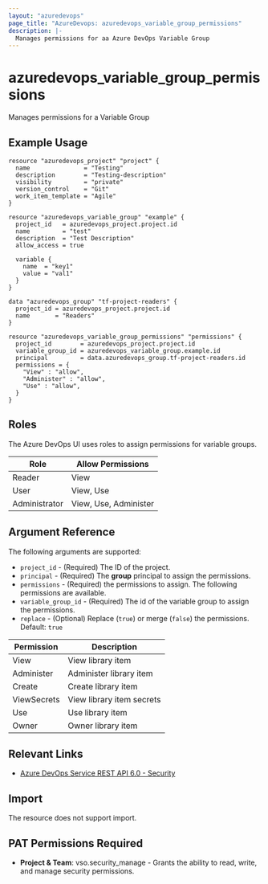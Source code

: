 ```yaml
---
layout: "azuredevops"
page_title: "AzureDevops: azuredevops_variable_group_permissions"
description: |-
  Manages permissions for aa Azure DevOps Variable Group
---
```


# azuredevops_variable_group_permissions

Manages permissions for a Variable Group


## Example Usage

```hcl
resource "azuredevops_project" "project" {
  name               = "Testing"
  description        = "Testing-description"
  visibility         = "private"
  version_control    = "Git"
  work_item_template = "Agile"
}

resource "azuredevops_variable_group" "example" {
  project_id   = azuredevops_project.project.id
  name         = "test"
  description  = "Test Description"
  allow_access = true

  variable {
    name  = "key1"
    value = "val1"
  }
}

data "azuredevops_group" "tf-project-readers" {
  project_id = azuredevops_project.project.id
  name       = "Readers"
}

resource "azuredevops_variable_group_permissions" "permissions" {
  project_id        = azuredevops_project.project.id
  variable_group_id = azuredevops_variable_group.example.id
  principal         = data.azuredevops_group.tf-project-readers.id
  permissions = {
    "View" : "allow",
    "Administer" : "allow",
    "Use" : "allow",
  }
}
```

## Roles

The Azure DevOps UI uses roles to assign permissions for variable groups.

| Role          | Allow Permissions      |
| ------------- | ---------------------- |
| Reader        | View                   |
| User          | View, Use              |
| Administrator | View, Use, Administer  |


## Argument Reference

The following arguments are supported:

* `project_id` - (Required) The ID of the project.
* `principal` - (Required) The **group** principal to assign the permissions.
* `permissions` - (Required) the permissions to assign. The following permissions are available.
* `variable_group_id` - (Required) The id of the variable group to assign the permissions.
* `replace` - (Optional) Replace (`true`) or merge (`false`) the permissions. Default: `true`

| Permission        | Description                         |
| ----------------- | ----------------------------------- |
| View              | View library item                   |
| Administer        | Administer library item             |
| Create            | Create library item                 |
| ViewSecrets       | View library item secrets           |
| Use               | Use library item                    |
| Owner             | Owner library item                  |

## Relevant Links

* [Azure DevOps Service REST API 6.0 - Security](https://docs.microsoft.com/en-us/rest/api/azure/devops/security/?view=azure-devops-rest-6.0)

## Import

The resource does not support import.

## PAT Permissions Required

- **Project & Team**: vso.security_manage - Grants the ability to read, write, and manage security permissions.
